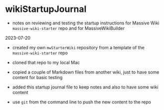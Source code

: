 # wikiStartupJournal

- notes on reviewing and testing the startup instructions for Massive
  Wiki `massive-wiki-starter` repo and for MassiveWikiBuilder  
  
2023-07-20  

- created my own `mwStarterWiki` repository from a template of the
  `massive-wiki-starter` repo  
  
- cloned that repo to my local Mac  

- copied a couple of Markdown files from another wiki, just to have
  some content for basic testing  
- added this startup journal file to keep notes and also to have some
  wiki content  
  
- use `git` from the command line to push the new content to the repo  
